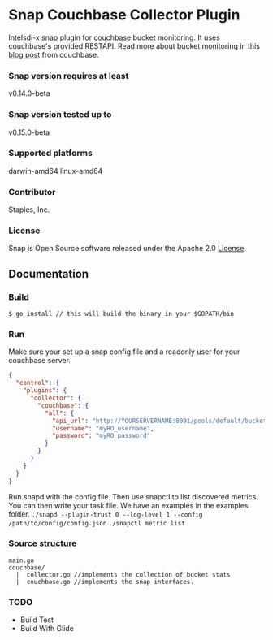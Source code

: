 # Snap Couchbase Collector Plugin
Intelsdi-x [snap](http://github.com/intelsdi-x/snap) plugin for couchbase bucket monitoring. It uses couchbase's provided RESTAPI. Read more about bucket monitoring in this [blog post](http://blog.couchbase.com/monitoring-couchbase-cluster) from couchbase.

### Snap version requires at least
v0.14.0-beta

### Snap version tested up to
v0.15.0-beta

### Supported platforms
darwin-amd64
linux-amd64

### Contributor
Staples, Inc.

### License
Snap is Open Source software released under the Apache 2.0 [License](LICENSE).

## Documentation
### Build
```
$ go install // this will build the binary in your $GOPATH/bin 
```

### Run
Make sure your set up a snap config file and a readonly user for your couchbase server.
```json
{
  "control": {
    "plugins": {
      "collector": {
        "couchbase": {
          "all": {
            "api_url": "http://YOURSERVERNAME:8091/pools/default/buckets/",
            "username": "myRO_username",
            "password": "myRO_password"
          }
        }
      }
    }
  }
}
```

Run snapd with the config file. Then use snapctl to list discovered metrics. You can then write your task file. We have an examples in the examples folder.
`./snapd --plugin-trust 0 --log-level 1 --config /path/to/config/config.json`
`./snapctl metric list`

### Source structure
```
main.go
couchbase/
  |  collector.go //implements the collection of bucket stats
  |  couchbase.go //implements the snap interfaces.
```

### TODO
- Build Test
- Build With Glide
